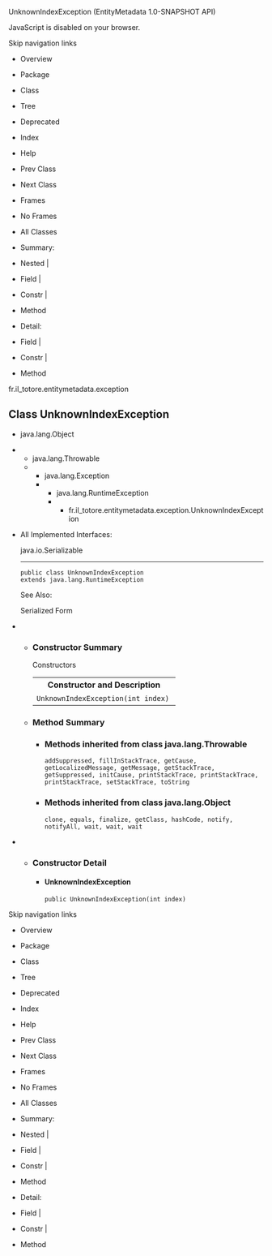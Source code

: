 UnknownIndexException (EntityMetadata 1.0-SNAPSHOT API)

JavaScript is disabled on your browser.

Skip navigation links

 *  Overview
 *  Package
 *  Class
 *  Tree
 *  Deprecated
 *  Index
 *  Help

 *  Prev Class
 *  Next Class

 *  Frames
 *  No Frames

 *  All Classes

 *  Summary:
 *  Nested |
 *  Field |
 *  Constr |
 *  Method

 *  Detail:
 *  Field |
 *  Constr |
 *  Method

fr.il\_totore.entitymetadata.exception

## Class UnknownIndexException ##

 *  java.lang.Object
 *   *  java.lang.Throwable
     *   *  java.lang.Exception
         *   *  java.lang.RuntimeException
             *   *  fr.il\_totore.entitymetadata.exception.UnknownIndexException

 *  All Implemented Interfaces:
    
    java.io.Serializable
    
    --------------------
    
      
    
    
        public class UnknownIndexException
        extends java.lang.RuntimeException
    
    See Also:
    
    Serialized Form

 *   *  ### Constructor Summary ###
        
        <table> 
         <span>Constructors</span>
         <span>&nbsp;</span> 
         <tbody>
          <tr> 
           <th>Constructor and Description</th> 
          </tr> 
          <tr> 
           <td><code><span><a rel="nofollow">UnknownIndexException</a></span>(int&nbsp;index)</code>&nbsp;</td> 
          </tr> 
         </tbody>
        </table>
    
     *  ### Method Summary ###
        
         *  ### Methods inherited from class java.lang.Throwable ###
            
            `addSuppressed, fillInStackTrace, getCause, getLocalizedMessage, getMessage, getStackTrace, getSuppressed, initCause, printStackTrace, printStackTrace, printStackTrace, setStackTrace, toString`
        
         *  ### Methods inherited from class java.lang.Object ###
            
            `clone, equals, finalize, getClass, hashCode, notify, notifyAll, wait, wait, wait`

 *   *  ### Constructor Detail ###
        
         *  #### UnknownIndexException ####
            
                public UnknownIndexException(int index)

Skip navigation links

 *  Overview
 *  Package
 *  Class
 *  Tree
 *  Deprecated
 *  Index
 *  Help

 *  Prev Class
 *  Next Class

 *  Frames
 *  No Frames

 *  All Classes

 *  Summary:
 *  Nested |
 *  Field |
 *  Constr |
 *  Method

 *  Detail:
 *  Field |
 *  Constr |
 *  Method